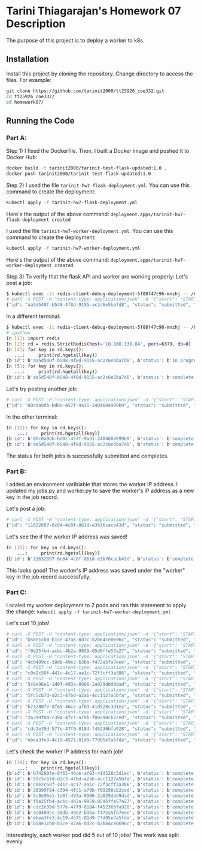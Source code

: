 # Tarini Thiagarajan's Homework 07 Description

The purpose of this project is to deploy a worker to k8s. 

## Installation

Install this project by cloning the repository. Change directory to access the files. For example:

```bash
git clone https://github.com/tarinit2000/tt25926_coe332.git
cd tt25926_coe332/
cd homework07/
```

## Running the Code

### Part A: 

Step 1) I fixed the Dockerfile. Then, I built a Docker image and pushed it to Docker Hub:
```bash
docker build -t tarinit2000/tarinit-test-flask-updated:1.0 .
docker push tarinit2000/tarinit-test-flask-updated:1.0 
```

Step 2) I used the file ```tarinit-hw7-flask-deployment.yml```. You can use this command to create the deployment: 
```bash
kubectl apply -f tarinit-hw7-flask-deployment.yml
```
Here's the output of the above command: ```deployment.apps/tarinit-hw7-flask-deployment created```


I used the file ```tarinit-hw7-worker-deployment.yml```. You can use this command to create the deployment: 
```bash
kubectl apply -f tarinit-hw7-worker-deployment.yml
```
Here's the output of the above command: ```deployment.apps/tarinit-hw7-worker-deployment created```

Step 3) 
To verify that the flask API and worker are working properly:
Let's post a job:
```bash
$ kubectl exec -it redis-client-debug-deployment-5f88f47c96-mnzhj -- /bin/bash
# curl -X POST -H "content-type: application/json" -d '{"start": "START TEST", "end": "END TEST"}' 10.244.13.47:5000/jobs
{"id": "aa5d540f-b548-4f8d-9155-ac2c6e5ba7d8", "status": "submitted", "start": "START TEST", "end": "END TEST"}
```
In a different terminal:
```bash
$ kubectl exec -it redis-client-debug-deployment-5f88f47c96-mnzhj -- /bin/bash
# ipython
In [1]: import redis
In [2]: rd = redis.StrictRedis(host='10.100.138.84', port=6379, db=0)
In [4]: for key in rd.keys():
   ...:     print(rd.hgetall(key))
{b'id': b'aa5d540f-b548-4f8d-9155-ac2c6e5ba7d8', b'status': b'in progress', b'start': b'START TEST', b'end': b'END TEST'}
In [5]: for key in rd.keys():
   ...:     print(rd.hgetall(key))
{b'id': b'aa5d540f-b548-4f8d-9155-ac2c6e5ba7d8', b'status': b'complete', b'start': b'START TEST', b'end': b'END TEST'}
```
Let's try posting another job:
```bash
# curl -X POST -H "content-type: application/json" -d '{"start": "START TEST", "end": "END TEST"}' 10.244.13.47:5000/jobs
{"id": "80c0a9db-bd0c-457f-9a31-2404604999b9", "status": "submitted", "start": "START TEST", "end": "END TEST"}
```
In the other terminal: 
```bash
In [12]: for key in rd.keys():
    ...:     print(rd.hgetall(key))
{b'id': b'80c0a9db-bd0c-457f-9a31-2404604999b9', b'status': b'complete', b'start': b'START TEST', b'end': b'END TEST'}
{b'id': b'aa5d540f-b548-4f8d-9155-ac2c6e5ba7d8', b'status': b'complete', b'start': b'START TEST', b'end': b'END TEST'}
```
The status for both jobs is successfully submitted and completes.
      
### Part B:
I added an environment varibiable that stores the worker IP address. I updated my jobs.py and worker.py to save the worker's IP address as a new key in the job record. 

Let's post a job:
```bash
# curl -X POST -H "content-type: application/json" -d '{"start": "START TEST", "end": "END TEST"}' 10.244.13.47:5000/jobs
{"id": "11632897-6c84-4c8f-861d-e3b76cacb43d", "status": "submitted", "start": "START TEST", "end": "END TEST"}
```
Let's see the if the worker IP address was saved!
```bash
In [15]: for key in rd.keys():
    ...:     print(rd.hgetall(key))
{b'id': b'11632897-6c84-4c8f-861d-e3b76cacb43d', b'status': b'complete', b'start': b'START TEST', b'end': b'END TEST', b'worker': b'10.244.5.57'}
```

This looks good! The worker's IP address was saved under the "worker" key in the job record successfully. 

### Part C: 
I scaled my worker deployment to 2 pods and ran this statement to apply the change: ```kubectl apply -f tarinit-hw7-worker-deployment.yml```

Let's curl 10 jobs!
```bash
# curl -X POST -H "content-type: application/json" -d '{"start": "START TEST", "end": "END TEST"}' 10.244.13.47:5000/jobs
{"id": "b58e1cb0-b1ce-47a6-8d7c-b2b64ce0696c", "status": "submitted", "start": "START TEST", "end": "END TEST"}
# curl -X POST -H "content-type: application/json" -d '{"start": "START TEST", "end": "END TEST"}' 10.244.13.47:5000/jobs
{"id": "f0e25fb4-acbc-4b2a-9859-85d6ffe57a27", "status": "submitted", "start": "START TEST", "end": "END TEST"}
# curl -X POST -H "content-type: application/json" -d '{"start": "START TEST", "end": "END TEST"}' 10.244.13.47:5000/jobs
{"id": "4c0409cc-38db-49e2-b3ba-f472a5fa7eee", "status": "submitted", "start": "START TEST", "end": "END TEST"}
# curl -X POST -H "content-type: application/json" -d '{"start": "START TEST", "end": "END TEST"}' 10.244.13.47:5000/jobs
{"id": "c0e2c58f-441c-4c17-aa1c-72f3cff3a386", "status": "submitted", "start": "START TEST", "end": "END TEST"}
# curl -X POST -H "content-type: application/json" -d '{"start": "START TEST", "end": "END TEST"}' 10.244.13.47:5000/jobs
{"id": "5c8e96e1-1d0f-493a-8986-2a029ddd9dad", "status": "submitted", "start": "START TEST", "end": "END TEST"}
# curl -X POST -H "content-type: application/json" -d '{"start": "START TEST", "end": "END TEST"}' 10.244.13.47:5000/jobs
{"id": "5fc5cb7d-d2c3-47bd-a2ab-4cc1127a5bfa", "status": "submitted", "start": "START TEST", "end": "END TEST"}
# curl -X POST -H "content-type: application/json" -d '{"start": "START TEST", "end": "END TEST"}' 10.244.13.47:5000/jobs
{"id": "b74280fe-8f65-46ce-af83-41d528c3d1ec", "status": "submitted", "start": "START TEST", "end": "END TEST"}
# curl -X POST -H "content-type: application/json" -d '{"start": "START TEST", "end": "END TEST"}' 10.244.13.47:5000/jobs
{"id": "26399f84-c394-4fc1-a79b-f09290cb2ced", "status": "submitted", "start": "START TEST", "end": "END TEST"}
# curl -X POST -H "content-type: application/json" -d '{"start": "START TEST", "end": "END TEST"}' 10.244.13.47:5000/jobs
{"id": "cdc2e39d-577e-47f9-8184-f45236bfa928", "status": "submitted", "start": "START TEST", "end": "END TEST"}
# curl -X POST -H "content-type: application/json" -d '{"start": "START TEST", "end": "END TEST"}' 10.244.13.47:5000/jobs
{"id": "ebea3fe3-4c19-4571-81d9-77d05e7a5fda", "status": "submitted", "start": "START TEST", "end": "END TEST"}
```
Let's check the worker IP address for each job!
```bash
In [19]: for key in rd.keys():
    ...:     print(rd.hgetall(key))
{b'id': b'b74280fe-8f65-46ce-af83-41d528c3d1ec', b'status': b'complete', b'start': b'START TEST', b'end': b'END TEST', b'worker': b'10.244.5.57'}
{b'id': b'5fc5cb7d-d2c3-47bd-a2ab-4cc1127a5bfa', b'status': b'complete', b'start': b'START TEST', b'end': b'END TEST', b'worker': b'10.244.15.72'}
{b'id': b'c0e2c58f-441c-4c17-aa1c-72f3cff3a386', b'status': b'complete', b'start': b'START TEST', b'end': b'END TEST', b'worker': b'10.244.15.72'}
{b'id': b'26399f84-c394-4fc1-a79b-f09290cb2ced', b'status': b'complete', b'start': b'START TEST', b'end': b'END TEST', b'worker': b'10.244.15.72'}
{b'id': b'5c8e96e1-1d0f-493a-8986-2a029ddd9dad', b'status': b'complete', b'start': b'START TEST', b'end': b'END TEST', b'worker': b'10.244.5.57'}
{b'id': b'f0e25fb4-acbc-4b2a-9859-85d6ffe57a27', b'status': b'complete', b'start': b'START TEST', b'end': b'END TEST', b'worker': b'10.244.15.72'}
{b'id': b'cdc2e39d-577e-47f9-8184-f45236bfa928', b'status': b'complete', b'start': b'START TEST', b'end': b'END TEST', b'worker': b'10.244.5.57'}
{b'id': b'4c0409cc-38db-49e2-b3ba-f472a5fa7eee', b'status': b'complete', b'start': b'START TEST', b'end': b'END TEST', b'worker': b'10.244.5.57'}
{b'id': b'ebea3fe3-4c19-4571-81d9-77d05e7a5fda', b'status': b'complete', b'start': b'START TEST', b'end': b'END TEST', b'worker': b'10.244.15.72'}
{b'id': b'b58e1cb0-b1ce-47a6-8d7c-b2b64ce0696c', b'status': b'complete', b'start': b'START TEST', b'end': b'END TEST', b'worker': b'10.244.5.57'}
```
Interestingly, each worker pod did 5 out of 10 jobs! The work was split evenly. 

